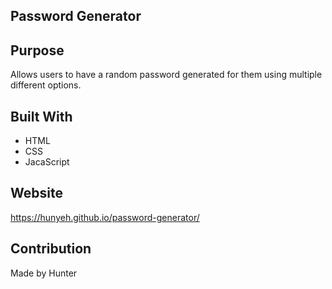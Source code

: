 ## Password Generator 

## Purpose
Allows users to have a random password generated for them using multiple different options.

## Built With
* HTML
* CSS
* JacaScript

## Website
https://hunyeh.github.io/password-generator/

## Contribution
Made by Hunter

